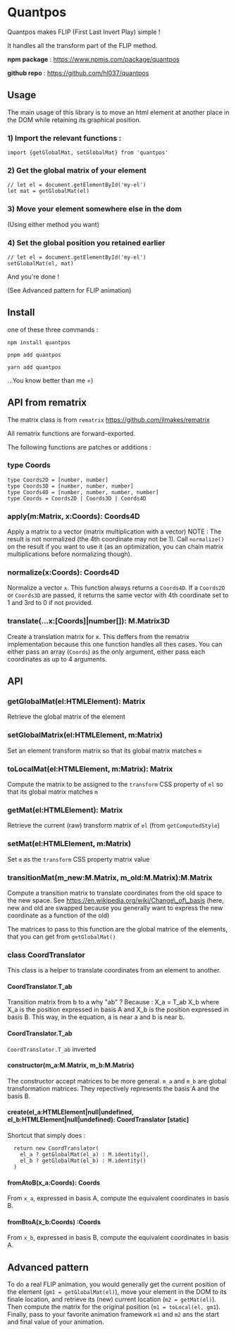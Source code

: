 # Quantpos

Quantpos makes FLIP (First Last Invert Play) simple !

It handles all the transform part of the FLIP method.

**npm package** : https://www.npmjs.com/package/quantpos

**github repo** : https://github.com/hl037/quantpos

## Usage

The main usage of this library is to move an html element at another place in the DOM while retaining its graphical position.

### 1) Import the relevant functions :

```
import {getGlobalMat, setGlobalMat} from 'quantpos'
```

### 2) Get the global matrix of your element
```
// let el = document.getElementById('my-el')
let mat = getGlobalMat(el)
```

### 3) Move your element somewhere else in the dom
(Using either method you want)

### 4) Set the global position you retained earlier
```
// let el = document.getElementById('my-el')
setGlobalMat(el, mat)
```

And you're done !

(See Advanced pattern for FLIP animation)

## Install

one of these three commands :

```
npm install quantpos
```

```
pnpm add quantpos
```

```
yarn add quantpos
```

...You know better than me =)

## API from rematrix
The matrix class is from `rematrix` https://github.com/jlmakes/rematrix

All rematrix functions are forward-exported.

The following functions are patches or additions :

### type Coords

```
type Coords2D = [number, number]
type Coords3D = [number, number, number]
type Coords4D = [number, number, number, number]
type Coords = Coords2D | Coords3D | Coords4D
```

### apply(m:Matrix, x:Coords): Coords4D
Apply a matrix to a vector (matrix multiplication with a vector)
NOTE : The result is not normalized (the 4th coordinate may not be 1). Call `normalize()` on the result if you want to use it (as an optimization, you can chain matrix multiplications before normalizing though).

### normalize(x:Coords): Coords4D
Normalize a vector `x`. This function always returns a `Coords4D`. If a `Coords2D` or `Coords3D` are passed, it returns the same vector with 4th coordinate set to 1 and 3rd to 0 if not provided.

### translate(...x:[Coords]|number[]): M.Matrix3D
Create a translation matrix for x. This deffers from the rematrix implementation because this one function handles all thes cases.
You can either pass an array (`Coords`) as the only argument, either pass each coordinates as up to 4 arguments.

## API

### getGlobalMat(el:HTMLElement): Matrix
Retrieve the global matrix of the element

### setGlobalMatrix(el:HTMLElement, m:Matrix)
Set an element transform matrix so that its global matrix matches `m`

### toLocalMat(el:HTMLElement, m:Matrix): Matrix
Compute the matrix to be assigned to the `transform` CSS property of `el` so that its global matrix matches `m`

### getMat(el:HTMLElement): Matrix
Retrieve the current (raw) transform matrix of `el` (from `getComputedStyle`)

### setMat(el:HTMLElement, m:Matrix)
Set `m` as the `transform` CSS property matrix value

### transitionMat(m\_new:M.Matrix, m\_old:M.Matrix):M.Matrix
Compute a transition matrix to translate coordinates from the old space to the new space. See https://en.wikipedia.org/wiki/Change\_of\_basis (here, new and old are swapped because you generally want to express the new coordinate as a function of the old)

The matrices to pass to this function are the global matrice of the elements, that you can get from `getGlobalMat()`

### class CoordTranslator
This class is a helper to translate coordinates from an element to another.

#### CoordTranslator.T\_ab
Transition matrix from b to a
why "ab" ? Because : X\_a = T\_ab X\_b where X\_a is the position expressed in basis A and X\_b is the position expressed in basis B. This way, in the equation, a is near a and b is near b.

#### CoordTranslator.T\_ab
`CoordTranslator.T_ab` inverted

#### constructor(m\_a:M.Matrix, m\_b:M.Matrix)
The constructor accept matrices to be more general. `m_a` and `m_b` are global transformation matrices. They repectively represents the basis A and the basis B.

#### create(el\_a:HTMLElement|null|undefined, el\_b:HTMLElement|null|undefined): CoordTranslator [static]
Shortcut that simply does :
```
  return new CoordTranslator(
    el_a ? getGlobalMat(el_a) : M.identity(),
    el_b ? getGlobalMat(el_b) : M.identity()
  )
```

#### fromAtoB(x\_a:Coords): Coords
From `x_a`, expressed in basis A, compute the equivalent coordinates in basis B.

#### fromBtoA(x\_b:Coords) :Coords
From `x_b`, expressed in basis B, compute the equivalent coordinates in basis A.

## Advanced pattern

To do a real FLIP animation, you would generally get the current position of the element (`gm1 = getGlobalMat(el)`), move your element in the DOM to its finale location, and retrieve its (new) current location (`m2 = getMat(el)`). Then compute the matrix for the original position (`m1 = toLocal(el, gm1`).
Finally, pass to your favorite animation framework `m1` and `m2` ans the start and final value of your animation.



